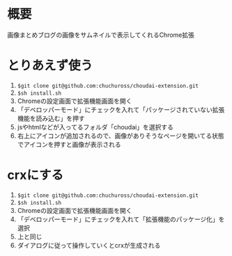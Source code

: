 # 概要
画像まとめブログの画像をサムネイルで表示してくれるChrome拡張

# とりあえず使う
1. `$git clone git@github.com:chuchuross/choudai-extension.git`
2. `$sh install.sh`
3. Chromeの設定画面で拡張機能画面を開く
4. 「デベロッパーモード」にチェックを入れて「パッケージされていない拡張機能を読み込む」を押す
5. jsやhtmlなどが入ってるフォルダ「choudai」を選択する
6. 右上にアイコンが追加されるので、画像がありそうなページを開いてる状態でアイコンを押すと画像が表示される

# crxにする
1. `$git clone git@github.com:chuchuross/choudai-extension.git`
2. `$sh install.sh`
3. Chromeの設定画面で拡張機能画面を開く
4. 「デベロッパーモード」にチェックを入れて「拡張機能のパッケージ化」を選択
5. 上と同じ
6. ダイアログに従って操作していくとcrxが生成される

